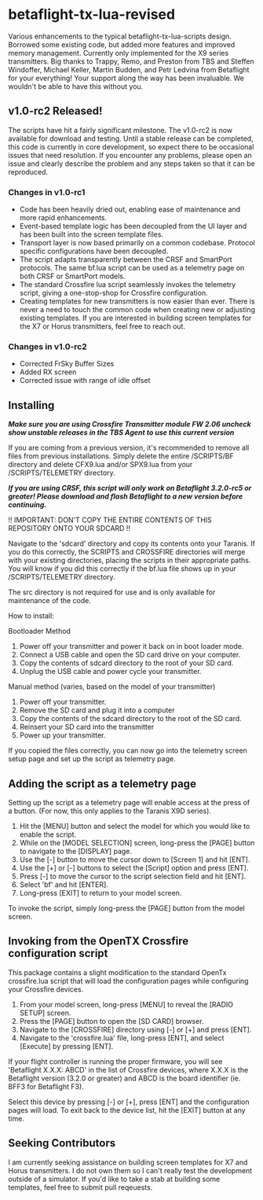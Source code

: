 # betaflight-tx-lua-revised
Various enhancements to the typical betaflight-tx-lua-scripts design.  Borrowed some existing code, but added more features and improved memory management.  Currently only implemented for the X9 series transmitters.  Big thanks to Trappy, Remo, and Preston from TBS and Steffen Windoffer, Michael Keller, Martin Budden, and Petr Ledvina from Betaflight for your everything!  Your support along the way has been invaluable.  We wouldn't be able to have this without you.

## v1.0-rc2 Released!
The scripts have hit a fairly significant milestone.  The v1.0-rc2 is now available for download and testing.  Until a stable release can be completed, this code is currently in core development, so expect there to be occasional issues that need resolution.  If you encounter any problems, please open an issue and clearly describe the problem and any steps taken so that it can be reproduced.

### Changes in v1.0-rc1
* Code has been heavily dried out, enabling ease of maintenance and more rapid enhancements.
* Event-based template logic has been decoupled from the UI layer and has been built into the screen template files.
* Transport layer is now based primarily on a common codebase.  Protocol specific configurations have been decoupled.
* The script adapts transparently between the CRSF and SmartPort protocols.  The same bf.lua script can be used as a telemetry page on both CRSF or SmartPort models.
* The standard Crossfire lua script seamlessly invokes the telemetry script, giving a one-stop-shop for Crossfire configuration.
* Creating templates for new transmitters is now easier than ever.  There is never a need to touch the common code when creating new or adjusting existing templates.  If you are interested in building screen templates for the X7 or Horus transmitters, feel free to reach out.
### Changes in v1.0-rc2
* Corrected FrSky Buffer Sizes
* Added RX screen
* Corrected issue with range of idle offset

## Installing

***Make sure you are using Crossfire Transmitter module FW 2.06 uncheck show unstable releases in the TBS Agent to use this current version***

If you are coming from a previous version, it's recommended to remove all files from previous installations.  Simply delete the entire /SCRIPTS/BF directory and delete CFX9.lua and/or SPX9.lua from your /SCRIPTS/TELEMETRY directory.

***If you are using CRSF, this script will only work on Betaflight 3.2.0-rc5 or greater!  Please download and flash Betaflight to a new version before continuing.***

!! IMPORTANT: DON'T COPY THE ENTIRE CONTENTS OF THIS REPOSITORY ONTO YOUR SDCARD !!

Navigate to the 'sdcard' directory and copy its contents onto your Taranis.  If you do this correctly, the SCRIPTS and CROSSFIRE directories will merge with your existing directories, placing the scripts in their appropriate paths.  You will know if you did this correctly if the bf.lua file shows up in your /SCRIPTS/TELEMETRY directory.

The src directory is not required for use and is only available for maintenance of the code.

How to install:

Bootloader Method
1. Power off your transmitter and power it back on in boot loader mode.
2. Connect a USB cable and open the SD card drive on your computer.
3. Copy the contents of sdcard directory to the root of your SD card. 
4. Unplug the USB cable and power cycle your transmitter.

Manual method (varies, based on the model of your transmitter)
1. Power off your transmitter.
2. Remove the SD card and plug it into a computer
3. Copy the contents of the sdcard directory to the root of the SD card.
4. Reinsert your SD card into the transmitter
5. Power up your transmitter.

If you copied the files correctly, you can now go into the telemetry screen setup page and set up the script as telemetry page.

## Adding the script as a telemetry page
Setting up the script as a telemetry page will enable access at the press of a button. (For now, this only applies to the Taranis X9D series).
1. Hit the [MENU] button and select the model for which you would like to enable the script.
2. While on the [MODEL SELECTION] screen, long-press the [PAGE] button to navigate to the [DISPLAY] page. 
3. Use the [-] button to move the cursor down to [Screen 1] and hit [ENT].
4. Use the [+] or [-] buttons to select the [Script] option and press [ENT].
5. Press [-] to move the cursor to the script selection field and hit [ENT].
6. Select 'bf' and hit [ENTER].
7. Long-press [EXIT] to return to your model screen.

To invoke the script, simply long-press the [PAGE] button from the model screen.

## Invoking from the OpenTX Crossfire configuration script
This package contains a slight modification to the standard OpenTx crossfire.lua script that will load the configuration pages while configuring your Crossfire devices.
1. From your model screen, long-press [MENU] to reveal the [RADIO SETUP] screen.
2. Press the [PAGE] button to open the [SD CARD] browser.
3. Navigate to the [CROSSFIRE] directory using [-] or [+] and press [ENT].
4. Navigate to the 'crossfire.lua' file, long-press [ENT], and select [Execute] by pressing [ENT].

If your flight controller is running the proper firmware, you will see 'Betaflight X.X.X: ABCD' in the list of Crossfire devices, where X.X.X is the Betaflight version (3.2.0 or greater) and ABCD is the board identifier (ie. BFF3 for Betaflight F3).

Select this device by pressing [-] or [+], press [ENT] and the configuration pages will load.  To exit back to the device list, hit the [EXIT] button at any time.

## Seeking Contributors 

I am currently seeking assistance on building screen templates for X7 and Horus transmitters.  I do not own them so I can't really test the development outside of a simulator.  If you'd like to take a stab at building some templates, feel free to submit pull reqeuests.
